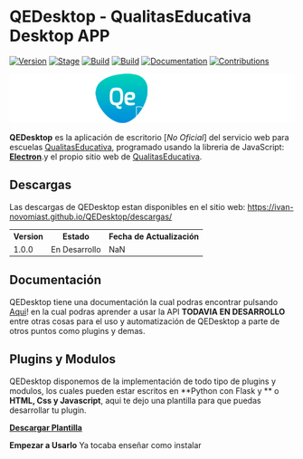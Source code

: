 # QEDesktop - QualitasEducativa Desktop APP

[![Version](https://img.shields.io/badge/QEDesktop-1.0.0-brightgreen.svg?maxAge=259200)]()
[![Stage](https://img.shields.io/badge/Release-UnderDevelopment-orange.svg)]()
[![Build](https://img.shields.io/badge/Supported_OS-Windows-blue.svg)]()
[![Build](https://img.shields.io/badge/Supported_OS-MacOs-white.svg)]()
[![Documentation](https://img.shields.io/badge/Docs-Press_Here!-purple.svg?maxAge=259200)](https://ivan-novomiast.github.io/QEDesktop/documentacion/)
[![Contributions](https://img.shields.io/badge/Contributions-Press_Here!-yellow.svg?maxAge=259200)](https://ivan-novomiast.github.io/QEDesktop/contribucion/)

<img src="resources/images/QEDesktop Whide logo.png" alt="logo_v1_wide_design_png"/>


**QEDesktop** es la aplicación de escritorio [*No Oficial*] del servicio web para escuelas <a href="https://qualitaseducativa.com/">QualitasEducativa</a>, programado usando la libreria de JavaScript: <a href="https://electronjs.org/"><b>Electron</b></a>.y el propio sitio web de <a href="https://qualitaseducativa.com/">QualitasEducativa</a>.

## Descargas
Las descargas de QEDesktop estan disponibles en el sitio web: https://ivan-novomiast.github.io/QEDesktop/descargas/

<table>
    <tr>
    <th>Version</th>
    <th>Estado</th> 
    <th>Fecha de Actualización</th>
  </tr>
    <tr>
    <td>1.0.0</td>
    <td>En Desarrollo</td>
    <td>NaN</td>
  </tr>
</table>

## Documentación
QEDesktop tiene una documentación la cual podras encontrar pulsando <a href="https://ivan-novomiast.github.io/QEDesktop/documentacion/">Aqui</a>! en la cual podras aprender a usar la API **TODAVIA EN DESARROLLO** entre otras cosas para el uso y automatización de QEDesktop a parte de otros puntos como plugins y demas.

## Plugins y Modulos
QEDesktop disponemos de la implementación de todo tipo de plugins y modulos, los cuales pueden estar escritos en **Python con Flask y ** o **HTML, Css y Javascript**, aqui te dejo una plantilla para que puedas desarrollar tu plugin.

**<a href="https://">Descargar Plantilla</a>**

**Empezar a Usarlo**
Ya tocaba enseñar como instalar
